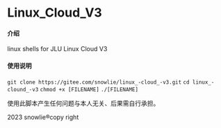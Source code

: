 # Linux_Cloud_V3

#### 介绍
linux shells for JLU Linux Cloud V3

#### 使用说明

`git clone https://gitee.com/snowlie/linux_-cloud_-v3.git`
`cd linux_-clound_-v3`
`chmod +x [FILENAME]`
`./[FILENAME]`

使用此脚本产生任何问题与本人无关、后果需自行承担。

2023 snowlie®copy right

